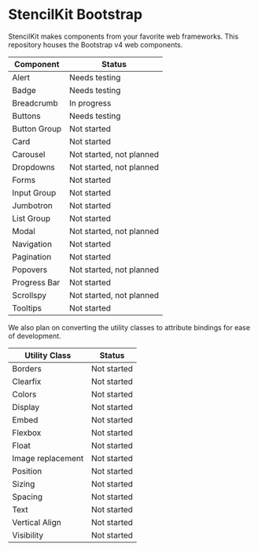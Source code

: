 # StencilKit Bootstrap
StencilKit makes components from your favorite web frameworks. This repository houses the Bootstrap v4 web components.

| Component    | Status                   |
| ------------ | ------------------------ |
| Alert        | Needs testing            |
| Badge        | Needs testing            |
| Breadcrumb   | In progress              |
| Buttons      | Needs testing            |
| Button Group | Not started              |
| Card         | Not started              |
| Carousel     | Not started, not planned |
| Dropdowns    | Not started, not planned |
| Forms        | Not started              |
| Input Group  | Not started              |
| Jumbotron    | Not started              |
| List Group   | Not started              |
| Modal        | Not started, not planned |
| Navigation   | Not started              |
| Pagination   | Not started              |
| Popovers     | Not started, not planned |
| Progress Bar | Not started              |
| Scrollspy    | Not started, not planned |
| Tooltips     | Not started              |

We also plan on converting the utility classes to attribute bindings for ease of development.

| Utility Class     | Status      |
| ----------------- | ----------- |
| Borders           | Not started |
| Clearfix          | Not started |
| Colors            | Not started |
| Display           | Not started |
| Embed             | Not started |
| Flexbox           | Not started |
| Float             | Not started |
| Image replacement | Not started |
| Position          | Not started |
| Sizing            | Not started |
| Spacing           | Not started |
| Text              | Not started |
| Vertical Align    | Not started |
| Visibility        | Not started |